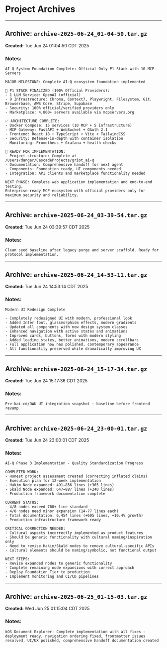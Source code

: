 # Project Archives

---

## Archive: `archive-2025-06-24_01-04-50.tar.gz`

**Created:** Tue Jun 24 01:04:50 CDT 2025

### Notes:
```
AI-Q System Foundation Complete: Official-Only P1 Stack with 10 MCP Servers

MAJOR MILESTONE: Complete AI-Q ecosystem foundation implemented

🎯 P1 STACK FINALIZED (100% Official Providers):
- 1 LLM Service: OpenAI (official)
- 9 Infrastructure: Chroma, Context7, Playwright, Filesystem, Git, Browserbase, AWS Core, Stripe, Supabase
- Security: 100% official/verified providers only
- Marketplace: 4,800+ servers available via mcpservers.org

✅ ARCHITECTURE COMPLETE:
- Docker Compose: 15 services (10 MCP + 5 infrastructure)
- MCP Gateway: FastAPI + WebSocket + OAuth 2.1
- Frontend: React 18 + TypeScript + Vite + TailwindCSS
- Security: Defense-in-depth with container isolation
- Monitoring: Prometheus + Grafana + health checks

🚀 READY FOR IMPLEMENTATION:
- Project structure: Complete at /Users/danger/CascadeProjects/griot_ai-q
- Documentation: Comprehensive handoff for next agent
- Components: Foundation ready, UI components needed
- Integration: API clients and marketplace functionality needed

NEXT PHASE: Complete web application implementation and end-to-end testing.
Enterprise-ready MCP ecosystem with official providers only for maximum security and reliability.
```

---

## Archive: `archive-2025-06-24_03-39-54.tar.gz`

**Created:** Tue Jun 24 03:39:57 CDT 2025

### Notes:
```
Clean seed baseline after legacy purge and server scaffold. Ready for protocol implementation.
```

---

## Archive: `archive-2025-06-24_14-53-11.tar.gz`

**Created:** Tue Jun 24 14:53:14 CDT 2025

### Notes:
```
Modern UI Redesign Complete

- Completely redesigned UI with modern, professional look
- Added Inter font, glassmorphism effects, modern gradients
- Updated all components with new design system classes
- Enhanced navigation with active states and animations
- Improved cards, buttons, forms with modern styling
- Added loading states, better animations, modern scrollbars
- Full application now has polished, contemporary appearance
- All functionality preserved while dramatically improving UX
```

---

## Archive: `archive-2025-06-24_15-17-34.tar.gz`

**Created:** Tue Jun 24 15:17:36 CDT 2025

### Notes:
```
Pre-kai-cd/OWU UI integration snapshot – baseline before frontend revamp
```

---

## Archive: `archive-2025-06-24_23-00-01.tar.gz`

**Created:** Tue Jun 24 23:00:01 CDT 2025

### Notes:
```
AI-Q Phase 3 Implementation - Quality Standardization Progress

COMPLETED WORK:
- Honest project assessment created (correcting inflated claims)
- Execution plan for 12-week implementation
- Hakim Node expanded: 491→856 lines (+365 lines)
- Skald Node expanded: 647→887 lines (+240 lines)
- Production framework documentation complete

CURRENT STATUS:
- 4/8 nodes exceed 700+ line standard
- 4/8 nodes need minor expansion (14-77 lines each)
- Total documentation: 6,454 lines (+605 lines, +10.4% growth)
- Production infrastructure framework ready

CRITICAL CORRECTION NEEDED:
- Cultural aspects incorrectly implemented as product features
- Should be generic functionality with cultural naming/inspiration only
- Need to revise Hakim/Skald nodes to remove cultural-specific APIs
- Cultural elements should be naming/symbolic, not functional output

NEXT STEPS:
- Revise expanded nodes to generic functionality
- Complete remaining node expansions with correct approach
- Deploy Foundation Tier to production
- Implement monitoring and CI/CD pipelines
```

---

## Archive: `archive-2025-06-25_01-15-03.tar.gz`

**Created:** Wed Jun 25 01:15:04 CDT 2025

### Notes:
```
kOS Document Explorer: Complete implementation with all fixes - deployment ready, navigation ordering fixed, frontmatter issues resolved, UI/UX polished, comprehensive handoff documentation created
```

